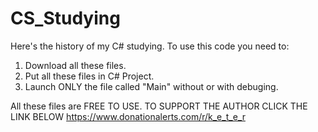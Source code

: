# CS_Studying
Here's the history of my C# studying.
To use this code you need to:
  1. Download all these files.
  2. Put all these files in C# Project.
  3. Launch ONLY the file called "Main" without or with debuging.

All these files are FREE TO USE.
TO SUPPORT THE AUTHOR CLICK THE LINK BELOW
https://www.donationalerts.com/r/k_e_t_e_r
